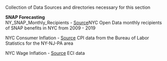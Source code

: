 Collection of Data Sources and directories necessary for this section

__SNAP Forecasting__ <br>
NY_SNAP_Monthly_Recipients  - [Source](https://data.cityofnewyork.us/Social-Services/Total-SNAP-Recipients/5c4s-jwtq)NYC Open Data monthly recipients of SNAP benefits in NYC from 2009 - 2019 


NYC Consumer Inflation  - [Source](https://www.bls.gov/regions/new-york-new-jersey/data/xg-tables/ro2xgcpiny.htm) CPI data from the Bureau of Labor Statistics for the NY-NJ-PA area


NYC Wage Inflation  - [Source](https://www.bls.gov/regions/new-york-new-jersey/news-release/employmentcostindex_newyorkarea.htm) ECI data
